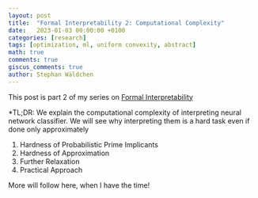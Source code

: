 ```yaml
---
layout: post
title:  "Formal Interpretability 2: Computational Complexity"
date:   2023-01-03 00:00:00 +0100
categories: [research]
tags: [optimization, ml, uniform convexity, abstract]
math: true
comments: true
giscus_comments: true
author: Stephan Wäldchen
---
```


This post is part 2 of my series on <a href="/blog/2023/FI_start/">Formal Interpretability</a>

*TL;DR:
We explain the computational complexity of interpreting neural network classifier. We will see why interpreting them is a hard task even if done only approximately

1. Hardness of Probabilistic Prime Implicants
1. Hardness of Approximation
1. Further Relaxation
1. Practical Approach

<!--more-->

More will follow here, when I have the time!

